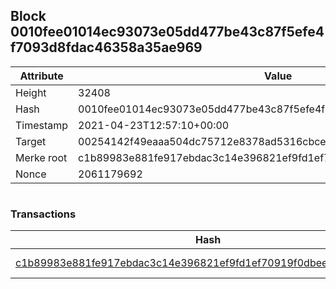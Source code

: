 ## Block 0010fee01014ec93073e05dd477be43c87f5efe4f7093d8fdac46358a35ae969

Attribute | Value
--- | ---
Height | 32408
Hash | 0010fee01014ec93073e05dd477be43c87f5efe4f7093d8fdac46358a35ae969
Timestamp | 2021-04-23T12:57:10+00:00
Target | 00254142f49eaaa504dc75712e8378ad5316cbcead634704b3734b6271167cc4
Merke root | c1b89983e881fe917ebdac3c14e396821ef9fd1ef70919f0dbee18c2e6f46e04
Nonce | 2061179692

```

```

### Transactions

Hash | Amount
--- | ---
[c1b89983e881fe917ebdac3c14e396821ef9fd1ef70919f0dbee18c2e6f46e04](c1b89983e881fe917ebdac3c14e396821ef9fd1ef70919f0dbee18c2e6f46e04.md) | 10.00000000 SKEPTI 
